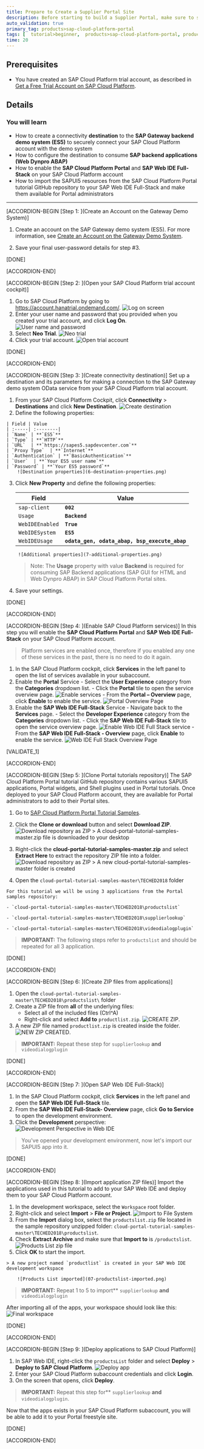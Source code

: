 ```yaml
---
title: Prepare to Create a Supplier Portal Site
description: Before starting to build a Supplier Portal, make sure to set up your environment.
auto_validation: true
primary_tag: products>sap-cloud-platform-portal
tags: [  tutorial>beginner,  products>sap-cloud-platform-portal, products>sap-cloud-platform, products>sap-web-ide ]
time: 20
---
```


## Prerequisites  
- You have created an SAP Cloud Platform trial account, as described in [Get a Free Trial Account on SAP Cloud Platform](https://www.sap.com/developer/tutorials/hcp-create-trial-account.html).


## Details
### You will learn  
- How to create a connectivity **destination** to the **SAP Gateway backend demo system (ES5)** to securely connect your SAP Cloud Platform account with the demo system
- How to configure the destination to consume **SAP backend applications (Web Dynpro ABAP)**
- How to enable the **SAP Cloud Platform Portal** and **SAP Web IDE Full-Stack** on your SAP Cloud Platform account
- How to import the SAPUI5 resources from the SAP Cloud Platform Portal tutorial GitHub repository to your SAP Web IDE Full-Stack and make them available for Portal administrators


---

[ACCORDION-BEGIN [Step 1: ](Create an Account on the Gateway Demo System)]

1. Create an account on the SAP Gateway demo system (ES5). For more information, see [Create an Account on the Gateway Demo System](https://www.sap.com/developer/tutorials/gateway-demo-signup.html).

2. Save your final user-password details for step #3.

[DONE]

[ACCORDION-END]


[ACCORDION-BEGIN [Step 2: ](Open your SAP Cloud Platform trial account cockpit)]

1. Go to SAP Cloud Platform by going to <https://account.hanatrial.ondemand.com/>.
  ![Log on screen](1-log-on-HCP.png)
2. Enter your user name and password that you provided when you created your trial account, and click **Log On**.
      ![User name and password](2-user-name-and-password.png)
3. Select **Neo Trial**.
      ![Neo trial](3-neo-trial.png)
4. Click your trial account.
      ![Open trial account](4-open-trial-account.png)

[DONE]

[ACCORDION-END]

[ACCORDION-BEGIN [Step 3: ](Create connectivity destination)]
Set up a destination and its parameters for making a connection to the SAP Gateway demo system OData service from your SAP Cloud Platform trial account.

  1. From your SAP Cloud Platform Cockpit, click **Connectivity** > **Destinations** and click **New Destination**.
      ![Create destination](5-create-new-destination.png)
  2. Define the following properties:

    | Field | Value  
    | :-----| :--------|
    | `Name` | **`ES5`**   
    | `Type` | **`HTTP`**
    | `URL`  | **`https://sapes5.sapdevcenter.com`**
    | `Proxy Type`  | **`Internet`**
    | `Authentication` | **`BasicAuthentication`**
    | `User`  | **`Your ES5 user name`**
    | `Password` | **`Your ES5 password`**  
        ![Destination properties](6-destination-properties.png)

3. Click **New Property** and define the following properties:

    | Field | Value      |
    |-------|--------|
    | `sap-client`  | **`002`**   |
    | `Usage` | **`Backend`**
    | `WebIDEEnabled`  | **`True`**
    | `WebIDESystem`   | **`ES5`**
    | `WebIDEUsage` | **`odata_gen, odata_abap, bsp_execute_abap`**
        ![Additional properties](7-additional-properties.png)  

    > Note: The **Usage** property with value **Backend** is required for consuming SAP Backend applications (SAP GUI for HTML and Web Dynpro ABAP) in SAP Cloud Platform Portal sites.

4. Save your settings.


[DONE]

[ACCORDION-END]


[ACCORDION-BEGIN [Step 4: ](Enable SAP Cloud Platform services)]
In this step you will enable the **SAP Cloud Platform Portal** and **SAP Web IDE Full-Stack** on your SAP Cloud Platform account.

>Platform services are enabled once, therefore if you enabled any one of these services in the past, there is no need to do it again.

  1. In the SAP Cloud Platform cockpit, click **Services** in the left panel to open the list of services available in your subaccount.
  2. Enable the **Portal** Service
    - Select the **User Experience** category from the **Categories** dropdown list.
    - Click the **Portal** tile to open the service overview page.
        ![Enable services](2-enable-services.png)
    - From the **Portal – Overview** page, click **Enable** to enable the service.
        ![Portal Overview Page](1-portal-overview-page.png)
  3. Enable the **SAP Web IDE Full-Stack** Service
    - Navigate back to the **Services** page.
    - Select the **Developer Experience** category from the **Categories** dropdown list.
    - Click the **SAP Web IDE Full-Stack** tile to open the service overview page.
        ![Enable Web IDE Full Stack service](5-enable-webide-fullstack.png)
    - From the **SAP Web IDE Full-Stack - Overview** page, click **Enable** to enable the service.
        ![Web IDE Full Stack Overview Page](6-webide-fullstack-overview-page.png)


[VALIDATE_1]

[ACCORDION-END]

[ACCORDION-BEGIN [Step 5: ](Clone Portal tutorials repository)]
The SAP Cloud Platform Portal tutorial GitHub repository contains various SAPUI5 applications, Portal widgets, and Shell plugins used in Portal tutorials. Once deployed to your SAP Cloud Platform account, they are available for Portal administrators to add to their Portal sites.

  1. Go to [SAP Cloud Platform Portal Tutorial Samples](https://github.com/SAP/cloud-portal-tutorial-samples).
  2. Click the  **Clone or download** button and select **Download ZIP**.
      ![Download repository as ZIP](01-download-repository-zip.png)
    > A cloud-portal-tutorial-samples-master.zip file is downloaded to your desktop
  3. Right-click the **cloud-portal-tutorial-samples-master.zip** and select **Extract Here** to extract the repository ZIP file into a folder.
      ![Download repository as ZIP](02-extract-repository-zip.png)
    > A new cloud-portal-tutorial-samples-master folder is created

  4. Open the `cloud-portal-tutorial-samples-master\TECHED2018` folder

    For this tutorial we will be using 3 applications from the Portal samples repository:

    - `cloud-portal-tutorial-samples-master\TECHED2018\productslist`

    - `cloud-portal-tutorial-samples-master\TECHED2018\supplierlookup`

    - `cloud-portal-tutorial-samples-master\TECHED2018\videodialogplugin`

>**IMPORTANT:** The following steps refer to `productslist` and should be repeated for all 3 application.

[DONE]

[ACCORDION-END]

[ACCORDION-BEGIN [Step 6: ](Create ZIP files from  applications)]
  1. Open the `cloud-portal-tutorial-samples-master\TECHED2018\productslist\` folder
  2. Create a ZIP file from **all** of the underlying files:
	   * Select all of the included files (Ctrl^A)
	   * Right-click and select **Add to** `productlist.zip`.
         ![CREATE ZIP](03_zip_all_app_files.png).
  3. A new ZIP file named `productlist.zip` is created inside the folder.
         ![NEW ZIP CREATED](03_new_zip_created.png).

>**IMPORTANT:** Repeat these step for `supplierlookup` **and** `videodialogplugin`

[DONE]

[ACCORDION-END]


[ACCORDION-BEGIN [Step 7: ](Open SAP Web IDE Full-Stack)]
  1. In the SAP Cloud Platform cockpit, click **Services** in the left panel and open the **SAP Web IDE Full-Stack** tile.
  2. From the **SAP Web IDE Full-Stack- Overview** page, click **Go to Service** to open the development environment.
  3. Click the **Development** perspective:
      ![Development Perspective in Web IDE](04-Development-Perspective.png)

>You've opened your development environment, now let's import our SAPUI5 app into it.

[DONE]

[ACCORDION-END]

[ACCORDION-BEGIN [Step 8: ](Import application ZIP files)]
Import the applications used in this tutorial to add to your SAP Web IDE and deploy them to your SAP Cloud Platform account.

  1. In the development workspace, select the `Workspace` root folder.
  2. Right-click and select **Import** > **File or Project**.
        ![Import to File System](05-Import-to-file-system.png)
  3. From the **Import** dialog box, select the `productslist.zip` file located in the sample repository unzipped folder:  `cloud-portal-tutorial-samples-master\TECHED2018\productslist`.
  4. Check **Extract Archive** and make sure that **Import to** is `/productslist`.
        ![Products List zip file](06-productslist-zip-file.png)
  5. Click **OK** to start the import.

    > A new project named `productlist` is created in your SAP Web IDE development workspace

        ![Products List imported](07-productslist-imported.png)

>**IMPORTANT:** Repeat 1 to 5 to import** `supplierlookup` **and**  `videodialogplugin`

After importing all of the apps, your workspace should look like this:
      ![Final workspace](071-final-workspace.png)

[DONE]

[ACCORDION-END]

[ACCORDION-BEGIN [Step 9: ](Deploy applications to SAP Cloud Platform)]
  1. In SAP Web IDE, right-click the `productsList` folder and select **Deploy** > **Deploy to SAP Cloud Platform**.
    ![Deploy app](08-Deploy-app.png)
  2. Enter your SAP Cloud Platform subaccount credentials and click **Login**.
  3. On the screen that opens, click **Deploy**.

>**IMPORTANT:** Repeat this step for** `supplierlookup` **and** `videodialogplugin`.

Now that the apps exists in your SAP Cloud Platform subaccount, you will be able to add it to your Portal freestyle site.

[DONE]

[ACCORDION-END]
